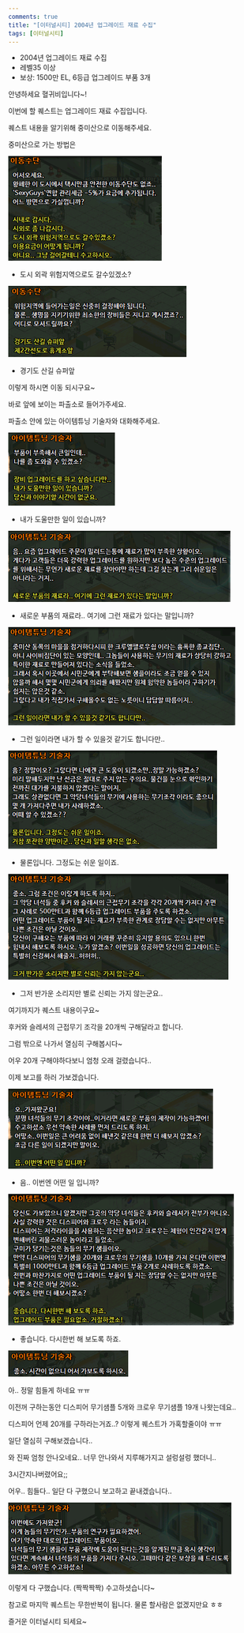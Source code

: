 ```yaml
---
comments: true
title: "[이터널시티] 2004년 업그레이드 재료 수집"
tags: [이터널시티]
---
```


- 2004년 업그레이드 재료 수집
- 레벨35 이상
- 보상: 1500만 EL, 6등급 업그레이드 부품 3개

안녕하세요 혈귀비입니다~!

이번에 할 퀘스트는 업그레이드 재료 수집입니다.

퀘스트 내용을 알기위해 중미산으로 이동해주세요.

중미산으로 가는 방법은

![eternalcity](/assets/image/eternalcity/2004/001.PNG)

- 도시 외곽 위험지역으로도 갈수있겠소?

![eternalcity](/assets/image/eternalcity/2004/030.PNG)

- 경기도 산길 슈퍼앞

이렇게 하시면 이동 되시구요~

바로 앞에 보이는 파출소로 들어가주세요.

파출소 안에 있는 아이템튜닝 기술자와 대화해주세요.

![eternalcity](/assets/image/eternalcity/2004/042.PNG)

- 내가 도울만한 일이 있습니까?

![eternalcity](/assets/image/eternalcity/2004/043.PNG)

- 새로운 부품의 재료라.. 여기에 그런 재료가 있다는 말입니까?

![eternalcity](/assets/image/eternalcity/2004/044.PNG)

- 그런 일이라면 내가 할 수 있을것 같기도 합니다만..

![eternalcity](/assets/image/eternalcity/2004/045.PNG)

- 물론입니다. 그정도는 쉬운 일이죠.

![eternalcity](/assets/image/eternalcity/2004/046.PNG)

- 그저 반가운 소리지만 별로 신뢰는 가지 않는군요..

여기까지가 퀘스트 내용이구요~

후커와 슬레셔의 근접무기 조각을 20개씩 구해달라고 합니다.

그럼 밖으로 나가서 열심히 구해봅시다~

어우 20개 구해야하다보니 엄청 오래 걸렸습니다..

이제 보고를 하러 가보겠습니다.

![eternalcity](/assets/image/eternalcity/2004/047.PNG)

- 음.. 이번엔 어떤 일 입니까?

![eternalcity](/assets/image/eternalcity/2004/048.PNG)

- 좋습니다. 다시한번 해 보도록 하죠.

![eternalcity](/assets/image/eternalcity/2004/049.PNG)

아.. 정말 힘들게 하네요 ㅠㅠ

이전꺼 구하는동안 디스피어 무기샘플 5개와 크로우 무기샘플 19개 나왓는데요..

디스피어 언제 20개를 구하라는거죠..? 이렇게 퀘스트가 가혹할줄이야 ㅠㅠ

일단 열심히 구해보겠습니다..

와 진짜 엄청 안나오네요.. 너무 안나와서 지루해가지고 설렁설렁 했더니..

3시간지나버렸어요;;

어우.. 힘들다.. 일단 다 구했으니 보고하고 끝내겠습니다..

![eternalcity](/assets/image/eternalcity/2004/050.PNG)

이렇게 다 구했습니다. (짝짝짝짝) 수고하셧습니다~

참고로 마지막 퀘스트는 무한반복이 됩니다. 물론 할사람은 없겠지만요 ㅎㅎ

즐거운 이터널시티 되세요~